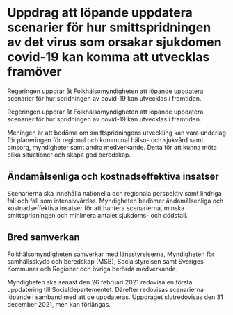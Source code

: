 # Uppdrag att löpande uppdatera scenarier för hur smittspridningen av det virus som orsakar sjukdomen covid-19 kan komma att utvecklas framöver

Regeringen uppdrar åt Folkhälsomyndigheten att löpande uppdatera scenarier för hur spridningen av covid-19 kan utvecklas i framtiden.

Regeringen uppdrar åt Folkhälsomyndigheten att löpande uppdatera scenarier för hur spridningen av covid-19 kan utvecklas i framtiden.

Meningen är att bedöma om smittspridningens utveckling
kan vara underlag för planeringen för regional och kommunal hälso- och sjukvård samt omsorg, myndigheter samt andra medverkande. Detta för att kunna möta olika situationer och skapa god beredskap.

## Ändamålsenliga och kostnadseffektiva insatser

Scenarierna ska innehålla nationella och regionala perspektiv samt lindriga fall och fall som intensivvårdas. Myndigheten bedömer ändamålsenliga och kostnadseffektiva insatser för att hantera scenarierna, minska smittspridningen och minimera antalet sjukdoms- och dödsfall.

## Bred samverkan

Folkhälsomyndigheten samverkar med länsstyrelserna, Myndigheten för samhällsskydd och beredskap (MSB), Socialstyrelsen samt Sveriges Kommuner och Regioner och övriga berörda medverkande.

Myndigheten ska senast den 26 februari 2021 redovisa en första uppdatering till Socialdepartementet. Därefter redovisas scenarierna löpande i samband med att de uppdateras. Uppdraget slutredovisas den 31 december 2021, men kan förlängas.
